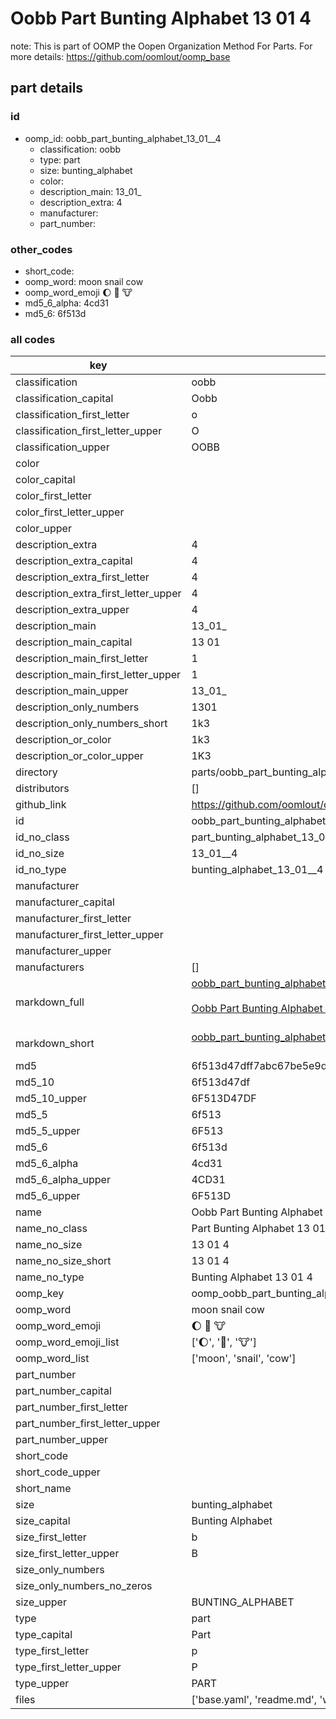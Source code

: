 # Oobb Part Bunting Alphabet 13 01  4  

note: This is part of OOMP the Oopen Organization Method For Parts. For more details: https://github.com/oomlout/oomp_base

##  part details





### id
* oomp_id: oobb_part_bunting_alphabet_13_01__4
  * classification: oobb
  * type: part
  * size: bunting_alphabet
  * color: 
  * description_main: 13_01_
  * description_extra: 4
  * manufacturer: 
  * part_number: 

### other_codes
* short_code: 
* oomp_word: moon snail cow
* oomp_word_emoji :moon: :snail: :cow:
* md5_6_alpha: 4cd31
* md5_6: 6f513d

### all codes 
| key | value |  
| --- | --- |  
| classification | oobb |  
| classification_capital | Oobb |  
| classification_first_letter | o |  
| classification_first_letter_upper | O |  
| classification_upper | OOBB |  
| color |  |  
| color_capital |  |  
| color_first_letter |  |  
| color_first_letter_upper |  |  
| color_upper |  |  
| description_extra | 4 |  
| description_extra_capital | 4 |  
| description_extra_first_letter | 4 |  
| description_extra_first_letter_upper | 4 |  
| description_extra_upper | 4 |  
| description_main | 13_01_ |  
| description_main_capital | 13 01  |  
| description_main_first_letter | 1 |  
| description_main_first_letter_upper | 1 |  
| description_main_upper | 13_01_ |  
| description_only_numbers | 1301 |  
| description_only_numbers_short | 1k3 |  
| description_or_color | 1k3 |  
| description_or_color_upper | 1K3 |  
| directory | parts/oobb_part_bunting_alphabet_13_01__4 |  
| distributors | [] |  
| github_link | https://github.com/oomlout/oomlout_oomp_part_src/tree/main/parts/oobb_part_bunting_alphabet_13_01__4/working |  
| id | oobb_part_bunting_alphabet_13_01__4 |  
| id_no_class | part_bunting_alphabet_13_01__4 |  
| id_no_size | 13_01__4 |  
| id_no_type | bunting_alphabet_13_01__4 |  
| manufacturer |  |  
| manufacturer_capital |  |  
| manufacturer_first_letter |  |  
| manufacturer_first_letter_upper |  |  
| manufacturer_upper |  |  
| manufacturers | [] |  
| markdown_full | [oobb_part_bunting_alphabet_13_01__4](https://github.com/oomlout/oomlout_oomp_part_src/tree/main/parts/oobb_part_bunting_alphabet_13_01__4/working)<br>[](https://github.com/oomlout/oomlout_oomp_part_src/tree/main/parts/oobb_part_bunting_alphabet_13_01__4/working)<br>[Oobb Part Bunting Alphabet 13 01  4](https://github.com/oomlout/oomlout_oomp_part_src/tree/main/parts/oobb_part_bunting_alphabet_13_01__4/working)<br><br> |  
| markdown_short | [oobb_part_bunting_alphabet_13_01__4](https://github.com/oomlout/oomlout_oomp_part_src/tree/main/parts/oobb_part_bunting_alphabet_13_01__4/working)<br><br> |  
| md5 | 6f513d47dff7abc67be5e9d88d0b8aaa |  
| md5_10 | 6f513d47df |  
| md5_10_upper | 6F513D47DF |  
| md5_5 | 6f513 |  
| md5_5_upper | 6F513 |  
| md5_6 | 6f513d |  
| md5_6_alpha | 4cd31 |  
| md5_6_alpha_upper | 4CD31 |  
| md5_6_upper | 6F513D |  
| name | Oobb Part Bunting Alphabet 13 01  4 |  
| name_no_class | Part Bunting Alphabet 13 01  4 |  
| name_no_size | 13 01  4 |  
| name_no_size_short | 13 01  4 |  
| name_no_type | Bunting Alphabet 13 01  4 |  
| oomp_key | oomp_oobb_part_bunting_alphabet_13_01__4 |  
| oomp_word | moon snail cow |  
| oomp_word_emoji | :moon: :snail: :cow: |  
| oomp_word_emoji_list | [':moon:', ':snail:', ':cow:'] |  
| oomp_word_list | ['moon', 'snail', 'cow'] |  
| part_number |  |  
| part_number_capital |  |  
| part_number_first_letter |  |  
| part_number_first_letter_upper |  |  
| part_number_upper |  |  
| short_code |  |  
| short_code_upper |  |  
| short_name |  |  
| size | bunting_alphabet |  
| size_capital | Bunting Alphabet |  
| size_first_letter | b |  
| size_first_letter_upper | B |  
| size_only_numbers |  |  
| size_only_numbers_no_zeros |  |  
| size_upper | BUNTING_ALPHABET |  
| type | part |  
| type_capital | Part |  
| type_first_letter | p |  
| type_first_letter_upper | P |  
| type_upper | PART |  
| files | ['base.yaml', 'readme.md', 'working.json', 'working.yaml'] |  
